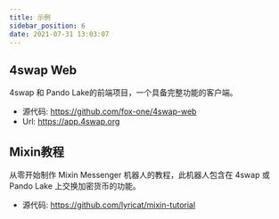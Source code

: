 ```yaml
---
title: 示例
sidebar_position: 6
date: 2021-07-31 13:03:07
---
```


## 4swap Web

4swap 和 Pando Lake的前端项目，一个具备完整功能的客户端。

- 源代码: https://github.com/fox-one/4swap-web
- Url: https://app.4swap.org


## Mixin教程

从零开始制作 Mixin Messenger 机器人的教程，此机器人包含在 4swap 或 Pando Lake 上交换加密货币的功能。

- 源代码: https://github.com/lyricat/mixin-tutorial

